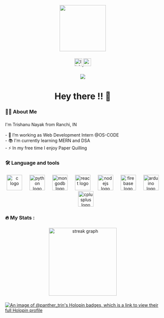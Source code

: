 <div align="center">
  <img height="150" src="https://media.giphy.com/media/13HgwGsXF0aiGY/giphy.gif"  />
</div>

###

<div align="center">
  <a href="https://www.linkedin.com/in/trishanu-nayak/" target="_blank">
    <img src="https://img.shields.io/static/v1?message=LinkedIn&logo=linkedin&label=&color=0077B5&logoColor=white&labelColor=&style=for-the-badge" height="25" alt="linkedin logo"  />
  </a>
  <a href="https://www.youtube.com/channel/UC7HJRPB-vOWjvlKX9Yef1nA" target="_blank">
    <img src="https://img.shields.io/static/v1?message=Youtube&logo=youtube&label=&color=FF0000&logoColor=white&labelColor=&style=for-the-badge" height="25" alt="youtube logo"  />
  </a>
  <a href="discordapp.com/users/1051509117505785916" target="_blank>
  <img src="https://img.shields.io/static/v1?message=Discord&logo=discord&label=&color=7289DA&logoColor=white&labelColor=&style=for-the-badge" height="25" alt="discord logo"  />
  </a>
</div>

###

<div align="center">
  <img src="https://visitor-badge.laobi.icu/badge?page_id=trishanu-init.trishanu-init&"  />
</div>

###

<h1 align="center">Hey there !! 👋</h1>

###

<h3 align="left">👩‍💻  About Me</h3>

###

<p align="left">I'm Trishanu Nayak from Ranchi, IN<br><br>- 🔭 I’m working as Web Development Intern @OS-CODE<br>- 📚 I'm currently learning MERN and DSA<br>- ⚡ In my free time I enjoy Paper Quilling</p>

###

<h3 align="left">🛠 Language and tools</h3>

###

<div align="center">
  <img src="https://cdn.jsdelivr.net/gh/devicons/devicon/icons/c/c-original.svg" height="50" alt="c logo"  />
  <img width="16" />
  <img src="https://cdn.jsdelivr.net/gh/devicons/devicon/icons/python/python-original.svg" height="50" alt="python logo"  />
  <img width="16" />
  <img src="https://cdn.jsdelivr.net/gh/devicons/devicon/icons/mongodb/mongodb-original.svg" height="50" alt="mongodb logo"  />
  <img width="16" />
  <img src="https://cdn.jsdelivr.net/gh/devicons/devicon/icons/react/react-original.svg" height="50" alt="react logo"  />
  <img width="16" />
  <img src="https://cdn.jsdelivr.net/gh/devicons/devicon/icons/nodejs/nodejs-original.svg" height="50" alt="nodejs logo"  />
  <img width="16" />
  <img src="https://cdn.jsdelivr.net/gh/devicons/devicon/icons/firebase/firebase-plain.svg" height="50" alt="firebase logo"  />
  <img width="16" />
  <img src="https://cdn.jsdelivr.net/gh/devicons/devicon/icons/arduino/arduino-original.svg" height="50" alt="arduino logo"  />
  <img width="16" />
  <img src="https://cdn.jsdelivr.net/gh/devicons/devicon/icons/cplusplus/cplusplus-original.svg" height="50" alt="cplusplus logo"  />
</div>

###

<h3 align="left">🔥   My Stats :</h3>

###

<div align="center">
  <img src="https://streak-stats.demolab.com?user=trishanu-init&locale=en&mode=daily&theme=dark&hide_border=false&border_radius=5&order=3" height="220" alt="streak graph"  />
</div>

###
[![An image of @panther_trin's Holopin badges, which is a link to view their full Holopin profile](https://holopin.me/panther_trin)](https://holopin.io/@panther_trin)
